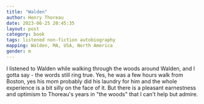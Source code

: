 ```yaml
---
title: "Walden"
author: Henry Thoreau
date: 2023-06-25 20:45:35
layout: post
category: book
tags: listened non-fiction autobiography
mapping: Walden, MA, USA, North America
gender: m
---
```


I listened to Walden while walking through the woods around Walden, and I gotta say - the words still ring true. Yes, he was a few hours walk from Boston, yes his mom probably did his laundry for him and the whole experience is a bit silly on the face of it. But there is a pleasant earnestness and optimism to Thoreau's years in "the woods" that I can't help but admire.
